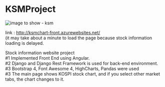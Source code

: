 # KSMProject

![image to show - ksm](https://user-images.githubusercontent.com/43053791/156300622-de6cdeed-9353-4936-bc89-cdba4553d4fd.PNG)

link : http://ksmchart-front.azurewebsites.net/<br>
(it may take about a minute to load the page because stock information loading is delayed. 

Stock information website project<br>
#1 Implemented Front End using Angular.<br>
#2 Django and Django Rest Framework is used for back-end environment.<br>
#3 Bootstrap 4, Font Awesome 4, HighCharts, Pandas were used<br>
#3 The main page shows KOSPI stock chart, and if you select other market tabs, the chart changes to it.<br>
